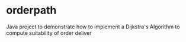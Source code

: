 # orderpath
Java project to demonstrate how to implement a Dijkstra's Algorithm to compute suitability of order deliver
